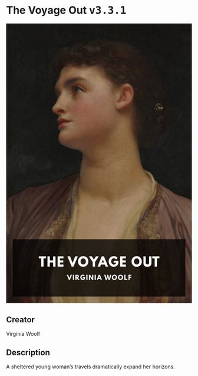 
# The Voyage Out <kbd>v3.3.1</kbd>

<center>
  <img src="./cover-1024.jpg"/>
</center>

## Creator
Virginia Woolf

## Description
A sheltered young woman’s travels dramatically expand her horizons.
